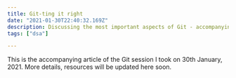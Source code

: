 ```yaml
---
title: Git-ting it right
date: "2021-01-30T22:40:32.169Z"
description: Discussing the most important aspects of Git - accompanying notes
tags: ["dsa"]

---
```


This is the accompanying article of the Git session I took on 30th January, 2021. More details, resources will be updated here soon.